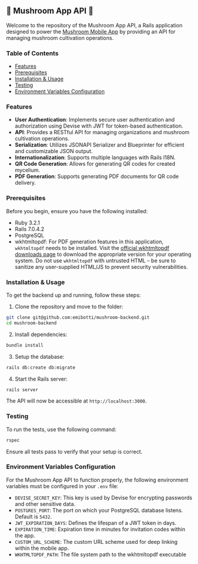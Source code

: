 ## 🍄 Mushroom App API 🍄

Welcome to the repository of the Mushroom App API, a Rails application designed to power the [Mushroom Mobile App](https://github.com/emibotti/mushroom-mobile) by providing an API for managing mushroom cultivation operations.

### Table of Contents

- [Features](#features)
- [Prerequisites](#prerequisites)
- [Installation & Usage](#installation--usage)
- [Testing](#testing)
- [Environment Variables Configuration](#environment-variables-configuration)

### Features

- **User Authentication**: Implements secure user authentication and authorization using Devise with JWT for token-based authentication.
- **API**: Provides a RESTful API for managing organizations and mushroom cultivation operations.
- **Serialization**: Utilizes JSONAPI Serializer and Blueprinter for efficient and customizable JSON output.
- **Internationalization**: Supports multiple languages with Rails I18N.
- **QR Code Generation**: Allows for generating QR codes for created mycelium.
- **PDF Generation**: Supports generating PDF documents for QR code delivery.

### Prerequisites

Before you begin, ensure you have the following installed:

- Ruby 3.2.1
- Rails 7.0.4.2
- PostgreSQL
- wkhtmltopdf: For PDF generation features in this application, `wkhtmltopdf` needs to be installed. Visit the [official wkhtmltopdf downloads page](https://wkhtmltopdf.org/downloads.html) to download the appropriate version for your operating system. Do not use `wkhtmltopdf` with untrusted HTML – be sure to sanitize any user-supplied HTML/JS to prevent security vulnerabilities.

### Installation & Usage

To get the backend up and running, follow these steps:

1. Clone the repository and move to the folder:

```bash
git clone git@github.com:emibotti/mushroom-backend.git
cd mushroom-backend
```

2. Install dependencies:

```bash
bundle install
```

3. Setup the database:

```bash
rails db:create db:migrate
```

4. Start the Rails server:

```bash
rails server
```

The API will now be accessible at `http://localhost:3000`.

### Testing

To run the tests, use the following command:

```bash
rspec
```

Ensure all tests pass to verify that your setup is correct.

### Environment Variables Configuration

For the Mushroom App API to function properly, the following environment variables must be configured in your `.env` file:

- `DEVISE_SECRET_KEY`: This key is used by Devise for encrypting passwords and other sensitive data.
- `POSTGRES_PORT`: The port on which your PostgreSQL database listens. Default is `5432`.
- `JWT_EXPIRATION_DAYS`: Defines the lifespan of a JWT token in days.
- `EXPIRATION_TIME`: Expiration time in minutes for invitation codes within the app.
- `CUSTOM_URL_SCHEME`: The custom URL scheme used for deep linking within the mobile app.
- `WKHTMLTOPDF_PATH`: The file system path to the wkhtmltopdf executable